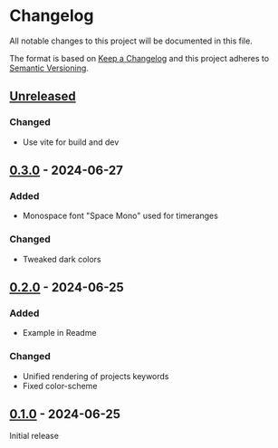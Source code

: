 # Changelog

All notable changes to this project will be documented in this file.

The format is based on [Keep a Changelog](https://keepachangelog.com/) and this project adheres to [Semantic Versioning](https://semver.org/).

## [Unreleased]

### Changed

- Use vite for build and dev

## [0.3.0] - 2024-06-27

### Added

- Monospace font "Space Mono" used for timeranges

### Changed

- Tweaked dark colors

## [0.2.0] - 2024-06-25

### Added

- Example in Readme

### Changed

- Unified rendering of projects keywords
- Fixed color-scheme

## [0.1.0] - 2024-06-25

Initial release

[Unreleased]: https://github.com/MoritzBru/jsonresume-theme-reactive/compare/v0.3.0...HEAD
[0.3.0]: https://github.com/MoritzBru/jsonresume-theme-reactive/compare/v0.2.0...v0.3.0
[0.2.0]: https://github.com/MoritzBru/jsonresume-theme-reactive/compare/v0.1.0...v0.2.0
[0.1.0]: https://github.com/MoritzBru/jsonresume-theme-reactive/releases/tag/v0.1.0
